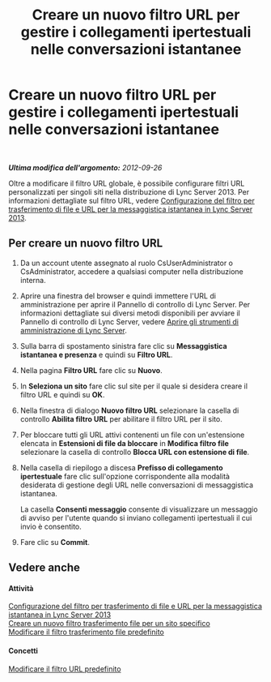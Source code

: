 ﻿---
title: Creare un nuovo filtro URL per gestire i collegamenti ipertestuali nelle conversazioni istantanee
TOCTitle: Creare un nuovo filtro URL per gestire i collegamenti ipertestuali nelle conversazioni istantanee
ms:assetid: d0ee01e5-f039-4a34-ac9d-659fe4e9e879
ms:mtpsurl: https://technet.microsoft.com/it-it/library/Gg182590(v=OCS.15)
ms:contentKeyID: 49302044
ms.date: 08/24/2015
mtps_version: v=OCS.15
ms.translationtype: HT
---

# Creare un nuovo filtro URL per gestire i collegamenti ipertestuali nelle conversazioni istantanee

 

_**Ultima modifica dell'argomento:** 2012-09-26_

Oltre a modificare il filtro URL globale, è possibile configurare filtri URL personalizzati per singoli siti nella distribuzione di Lync Server 2013. Per informazioni dettagliate sul filtro URL, vedere [Configurazione del filtro per trasferimento di file e URL per la messaggistica istantanea in Lync Server 2013](lync-server-2013-configuring-file-transfer-and-url-filtering-for-instant-messaging-im.md).

## Per creare un nuovo filtro URL

1.  Da un account utente assegnato al ruolo CsUserAdministrator o CsAdministrator, accedere a qualsiasi computer nella distribuzione interna.

2.  Aprire una finestra del browser e quindi immettere l'URL di amministrazione per aprire il Pannello di controllo di Lync Server. Per informazioni dettagliate sui diversi metodi disponibili per avviare il Pannello di controllo di Lync Server, vedere [Aprire gli strumenti di amministrazione di Lync Server](lync-server-2013-open-lync-server-administrative-tools.md).

3.  Sulla barra di spostamento sinistra fare clic su **Messaggistica istantanea e presenza** e quindi su **Filtro URL**.

4.  Nella pagina **Filtro URL** fare clic su **Nuovo**.

5.  In **Seleziona un sito** fare clic sul site per il quale si desidera creare il filtro URL e quindi su **OK**.

6.  Nella finestra di dialogo **Nuovo filtro URL** selezionare la casella di controllo **Abilita filtro URL** per abilitare il filtro URL per il sito.

7.  Per bloccare tutti gli URL attivi contenenti un file con un'estensione elencata in **Estensioni di file da bloccare** in **Modifica filtro file** selezionare la casella di controllo **Blocca URL con estensione di file**.

8.  Nella casella di riepilogo a discesa **Prefisso di collegamento ipertestuale** fare clic sull'opzione corrispondente alla modalità desiderata di gestione degli URL nelle conversazioni di messaggistica istantanea.
    
    La casella **Consenti messaggio** consente di visualizzare un messaggio di avviso per l'utente quando si inviano collegamenti ipertestuali il cui invio è consentito.

9.  Fare clic su **Commit**.

## Vedere anche

#### Attività

[Configurazione del filtro per trasferimento di file e URL per la messaggistica istantanea in Lync Server 2013](lync-server-2013-configuring-file-transfer-and-url-filtering-for-instant-messaging-im.md)  
[Creare un nuovo filtro trasferimento file per un sito specifico](lync-server-2013-create-a-new-file-transfer-filter-for-a-specific-site.md)  
[Modificare il filtro trasferimento file predefinito](lync-server-2013-modify-the-default-file-transfer-filter.md)  

#### Concetti

[Modificare il filtro URL predefinito](lync-server-2013-modify-the-default-url-filter.md)


